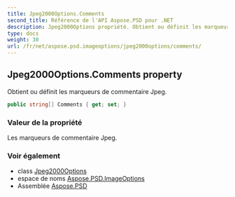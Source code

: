 ```yaml
---
title: Jpeg2000Options.Comments
second_title: Référence de l'API Aspose.PSD pour .NET
description: Jpeg2000Options propriété. Obtient ou définit les marqueurs de commentaire Jpeg.
type: docs
weight: 30
url: /fr/net/aspose.psd.imageoptions/jpeg2000options/comments/
---
```

## Jpeg2000Options.Comments property

Obtient ou définit les marqueurs de commentaire Jpeg.

```csharp
public string[] Comments { get; set; }
```

### Valeur de la propriété

Les marqueurs de commentaire Jpeg.

### Voir également

* class [Jpeg2000Options](../)
* espace de noms [Aspose.PSD.ImageOptions](../../jpeg2000options/)
* Assemblée [Aspose.PSD](../../../)


